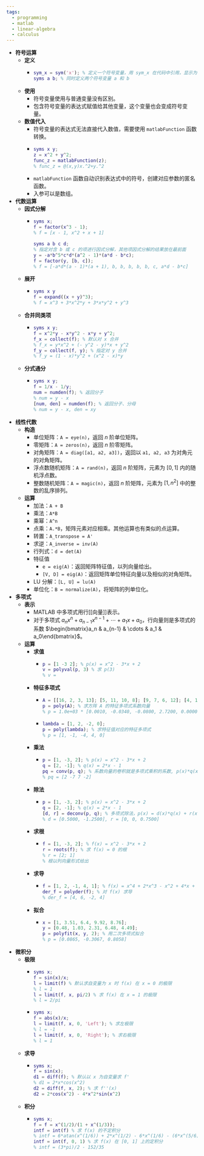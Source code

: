 ```yaml
---
tags:
  - programming
  - matlab
  - linear-algebra
  - calculus
---
```


- **符号运算**
	- **定义**
		- ```matlab
		  sym_x = sym('x'); % 定义一个符号变量，用 sym_x 在代码中引用，显示为 x
		  syms a b; % 同时定义两个符号变量 a 和 b
		  ```
	- **使用**
		- 符号变量使用与普通变量没有区别。
		- 包含符号变量的表达式赋值给其他变量，这个变量也会变成符号变量。
	- **数值代入**
		- 符号变量的表达式无法直接代入数值，需要使用 `matlabFunction` 函数转换。
		- ```matlab
		  syms x y;
		  z = x^2 + y^2;
		  func_z = matlabFunction(z);
		  % func_z = @(x,y)x.^2+y.^2
		  ```
		- `matlabFunction` 函数自动识别表达式中的符号，创建对应参数的匿名函数。
		- 入参可以是数组。
- **代数运算**
	- **因式分解**
		- ```matlab
		  syms x;
		  f = factor(x^3 - 1);
		  % f = [x - 1, x^2 + x + 1]
		  ```
		  ```matlab
		  syms a b c d;
		  % 指定对含 b 或 c 的项进行因式分解，其他项因式分解的结果放在最前面
		  y = -a*b^5*c*d*(a^2 - 1)*(a*d - b*c);
		  f = factor(y, [b, c]);
		  % f = [-a*d*(a - 1)*(a + 1), b, b, b, b, b, c, a*d - b*c]
		  ```
	- **展开**
		- ```matlab
		  syms x y
		  f = expand((x + y)^3);
		  % f = x^3 + 3*x^2*y + 3*x*y^2 + y^3
		  ```
	- **合并同类项**
		- ```matlab
		  syms x y;
		  f = x^2*y - x*y^2 - x*y + y^2;
		  f_x = collect(f); % 默认对 x 合并
		  % f_x = y*x^2 + (- y^2 - y)*x + y^2
		  f_y = collect(f, y); % 指定对 y 合并
		  % f_y = (1 - x)*y^2 + (x^2 - x)*y
		  ```
	- **分式通分**
		- ```matlab
		  syms x y;
		  f = 1/x - 1/y;
		  num = numden(f); % 返回分子
		  % num = y - x
		  [num, den] = numden(f); % 返回分子、分母
		  % num = y - x, den = xy
		  ```
- **线性代数**
	- **构造**
		- 单位矩阵：`A = eye(n)`，返回 $n$ 阶单位矩阵。
		- 零矩阵：`A = zeros(n)`，返回 $n$ 阶零矩阵。
		- 对角矩阵：`A = diag([a1, a2, a3])`，返回以 `a1, a2, a3` 为对角元的对角矩阵。
		- 浮点数随机矩阵：`A = rand(n)`，返回 $n$ 阶矩阵，元素为 $[0,1]$ 内的随机浮点数。
		- 整数随机矩阵：`A = magic(n)`，返回 $n$ 阶矩阵，元素为 $[1,n^2]$ 中的整数的乱序排列。
	- **运算**
		- 加法：`A + B`
		- 乘法：`A*B`
		- 乘幂：`A^n`
		- 点乘：`A.*B`，矩阵元素对应相乘。其他运算也有类似的点运算。
		- 转置：`A_transpose = A'`
		- 求逆：`A_inverse = inv(A)`
		- 行列式：`d = det(A)`
		- 特征值
			- `e = eig(A)`：返回矩阵特征值，以列向量给出。
			- `[V, D] = eig(A)`：返回矩阵单位特征向量以及相似的对角矩阵。
		- LU 分解：`[L, U] = lu(A)`
		- 单位化：`B = normalize(A)`，将矩阵的列单位化。
- **多项式**
	- **表示**
		- MATLAB 中多项式用行[[向量]]表示。
		- 对于多项式 $a_nx^n+a_{n-1}x^{n-1}+\cdots+a_1x+a_0$，行向量则是多项式的系数 $\begin{bmatrix}a_n & a_{n-1} & \cdots & a_1 & a_0\end{bmatrix}$。
	- **运算**
		- **求值**
			- ```matlab
			  p = [1 -3 2]; % p(x) = x^2 - 3*x + 2
			  v = polyval(p, 3) % 求 p(3)
			  % v = 
			  ```
		- **特征多项式**
			- ```matlab
			  A = [[16, 2, 3, 13]; [5, 11, 10, 8]; [9, 7, 6, 12]; [4, 14, 15, 1]]
			  p = poly(A); % 求方阵 A 的特征多项式系数向量
			  % p = 1.0e+03 * [0.0010, -0.0340, -0.0800, 2.7200, 0.0000]
			  ```
			- ```matlab
			  lambda = [1, 2, -2, 0];
			  p = poly(lambda); % 求特征值对应的特征多项式
			  % p = [1, -1, -4, 4, 0]
			  ```
		- **乘法**
			- ```matlab
			  p = [1, -3, 2]; % p(x) = x^2 - 3*x + 2
			  q = [2, -1]; % q(x) = 2*x - 1
			  pq = conv(p, q); % 系数向量的卷积就是多项式乘积的系数, p(x)*q(x) = 2*x^3 - 7*x^2 + 7*x - 2
			  % pq = [2 -7 7 -2]
			  ```
		- **除法**
			- ```matlab
			  p = [1, -3, 2]; % p(x) = x^2 - 3*x + 2
			  q = [2, -1]; % q(x) = 2*x - 1
			  [d, r] = deconv(p, q); % 多项式除法，p(x) = d(x)*q(x) + r(x)
			  % d = [0.5000, -1.2500], r = [0, 0, 0.7500]
			  ```
		- **求根**
			- ```matlab
			  f = [1, -3, 2]; % f(x) = x^2 - 3*x + 2
			  r = roots(f); % 求 f(x) = 0 的根
			  % r = [2; 1]
			  % 根以列向量形式给出
			  ```
		- **求导**
			- ```matlab
			  f = [1, 2, -1, 4, 1]; % f(x) = x^4 + 2*x^3 - x^2 + 4*x + 1
			  der_f = polyder(f); % 对 f(x) 求导
			  % der_f = [4, 6, -2, 4]
			  ```
		- **拟合**
			- ```matlab
			  x = [1, 3.51, 6.4, 9.92, 8.76];
			  y = [0.48, 1.03, 2.31, 6.48, 4.49];
			  p = polyfit(x, y, 2); % 用二次多项式拟合
			  % p = [0.0865, -0.3067, 0.8058]
			  ```
- **微积分**
	- **极限**
		- ```matlab
		  syms x;
		  f = sin(x)/x;
		  l = limit(f) % 默认求自变量为 x 时 f(x) 在 x = 0 的极限
		  % l = 1
		  l = limit(f, x, pi/2) % 求 f(x) 在 x = 1 的极限
		  % l = 2/pi
		  ```
		- ```matlab
		  syms x;
		  f = abs(x)/x;
		  l = limit(f, x, 0, 'Left'); % 求左极限
		  % l = -1
		  l = limit(f, x, 0, 'Right'); % 求右极限
		  % l = 1
		  ```
	- **求导**
		- ```matlab
		  syms x;
		  f = sin(x);
		  d1 = diff(f); % 默认以 x 为自变量求 f'
		  % d1 = 2*x*cos(x^2)
		  d2 = diff(f, x, 2); % 求 f''(x)
		  d2 = 2*cos(x^2) - 4*x^2*sin(x^2)
		  ```
	- **积分**
		- ```matlab
		  syms x;
		  f = f = x^(1/2)/(1 + x^(1/3));
		  intf = int(f) % 求 f(x) 的不定积分
		  % intf = 6*atan(x^(1/6)) + 2*x^(1/2) - 6*x^(1/6) - (6*x^(5/6))/5 + (6*x^(7/6))/7
		  intf = int(f, 0, 1) % 求 f(x) 在 [0, 1] 上的定积分
		  % intf = (3*pi)/2 - 152/35
		  ```